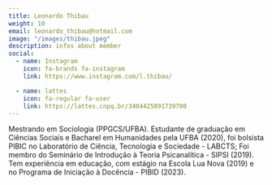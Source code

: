 ```yaml
---
title: Leonardo Thibau
weight: 10
email: leonardo_thibau@hotmail.com
image: "/images/thibau.jpeg"
description: infos about member
social:
  - name: Instagram
    icon: fa-brands fa-instagram
    link: https://www.instagram.com/l.thibau/

  - name: lattes
    icon: fa-regular fa-user
    link: https://lattes.cnpq.br/3404425891739700
---
```


Mestrando em Sociologia (PPGCS/UFBA). Estudante de graduação em Ciências Sociais e Bacharel em Humanidades pela UFBA (2020), foi bolsista PIBIC no Laboratório de Ciência, Tecnologia e Sociedade - LABCTS; Foi membro do Seminário de Introdução à Teoria Psicanalítica - SIPSI (2019). Tem experiência em educação, com estágio na Escola Lua Nova (2019) e no Programa de Iniciação à Docência - PIBID (2023).